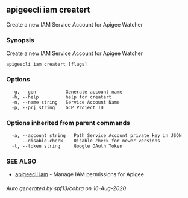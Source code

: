 ## apigeecli iam creatert

Create a new IAM Service Account for Apigee Watcher

### Synopsis

Create a new IAM Service Account for Apigee Watcher

```
apigeecli iam creatert [flags]
```

### Options

```
  -g, --gen           Generate account name
  -h, --help          help for creatert
  -n, --name string   Service Account Name
  -p, --prj string    GCP Project ID
```

### Options inherited from parent commands

```
  -a, --account string   Path Service Account private key in JSON
      --disable-check    Disable check for newer versions
  -t, --token string     Google OAuth Token
```

### SEE ALSO

* [apigeecli iam](apigeecli_iam.md)	 - Manage IAM permissions for Apigee

###### Auto generated by spf13/cobra on 16-Aug-2020
